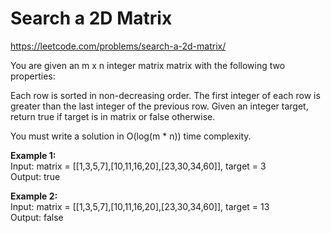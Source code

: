# Search a 2D Matrix
https://leetcode.com/problems/search-a-2d-matrix/

You are given an m x n integer matrix matrix with the following two properties:

Each row is sorted in non-decreasing order.
The first integer of each row is greater than the last integer of the previous row.
Given an integer target, return true if target is in matrix or false otherwise.

You must write a solution in O(log(m * n)) time complexity.

<b>Example 1:</b>\
Input: matrix = [[1,3,5,7],[10,11,16,20],[23,30,34,60]], target = 3\
Output: true

<b>Example 2:</b>\
Input: matrix = [[1,3,5,7],[10,11,16,20],[23,30,34,60]], target = 13\
Output: false